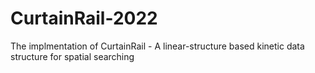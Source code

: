 # CurtainRail-2022
The implmentation of CurtainRail - A linear-structure based kinetic data structure for spatial searching
